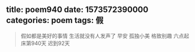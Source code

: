 title: poem940
date: 1573572390000
categories: poem
tags: 假
---
> 假如都是美好的事情
生活就没有人发声了
早安
孤独小美
格致别趣
六点起床第940天 迟到92天